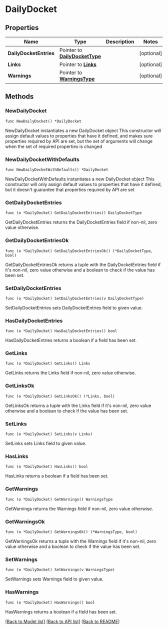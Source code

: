 # DailyDocket

## Properties

Name | Type | Description | Notes
------------ | ------------- | ------------- | -------------
**DailyDocketEntries** | Pointer to [**DailyDocketType**](DailyDocketType.md) |  | [optional] 
**Links** | Pointer to [**Links**](Links.md) |  | [optional] 
**Warnings** | Pointer to [**WarningsType**](WarningsType.md) |  | [optional] 

## Methods

### NewDailyDocket

`func NewDailyDocket() *DailyDocket`

NewDailyDocket instantiates a new DailyDocket object
This constructor will assign default values to properties that have it defined,
and makes sure properties required by API are set, but the set of arguments
will change when the set of required properties is changed

### NewDailyDocketWithDefaults

`func NewDailyDocketWithDefaults() *DailyDocket`

NewDailyDocketWithDefaults instantiates a new DailyDocket object
This constructor will only assign default values to properties that have it defined,
but it doesn't guarantee that properties required by API are set

### GetDailyDocketEntries

`func (o *DailyDocket) GetDailyDocketEntries() DailyDocketType`

GetDailyDocketEntries returns the DailyDocketEntries field if non-nil, zero value otherwise.

### GetDailyDocketEntriesOk

`func (o *DailyDocket) GetDailyDocketEntriesOk() (*DailyDocketType, bool)`

GetDailyDocketEntriesOk returns a tuple with the DailyDocketEntries field if it's non-nil, zero value otherwise
and a boolean to check if the value has been set.

### SetDailyDocketEntries

`func (o *DailyDocket) SetDailyDocketEntries(v DailyDocketType)`

SetDailyDocketEntries sets DailyDocketEntries field to given value.

### HasDailyDocketEntries

`func (o *DailyDocket) HasDailyDocketEntries() bool`

HasDailyDocketEntries returns a boolean if a field has been set.

### GetLinks

`func (o *DailyDocket) GetLinks() Links`

GetLinks returns the Links field if non-nil, zero value otherwise.

### GetLinksOk

`func (o *DailyDocket) GetLinksOk() (*Links, bool)`

GetLinksOk returns a tuple with the Links field if it's non-nil, zero value otherwise
and a boolean to check if the value has been set.

### SetLinks

`func (o *DailyDocket) SetLinks(v Links)`

SetLinks sets Links field to given value.

### HasLinks

`func (o *DailyDocket) HasLinks() bool`

HasLinks returns a boolean if a field has been set.

### GetWarnings

`func (o *DailyDocket) GetWarnings() WarningsType`

GetWarnings returns the Warnings field if non-nil, zero value otherwise.

### GetWarningsOk

`func (o *DailyDocket) GetWarningsOk() (*WarningsType, bool)`

GetWarningsOk returns a tuple with the Warnings field if it's non-nil, zero value otherwise
and a boolean to check if the value has been set.

### SetWarnings

`func (o *DailyDocket) SetWarnings(v WarningsType)`

SetWarnings sets Warnings field to given value.

### HasWarnings

`func (o *DailyDocket) HasWarnings() bool`

HasWarnings returns a boolean if a field has been set.


[[Back to Model list]](../README.md#documentation-for-models) [[Back to API list]](../README.md#documentation-for-api-endpoints) [[Back to README]](../README.md)


